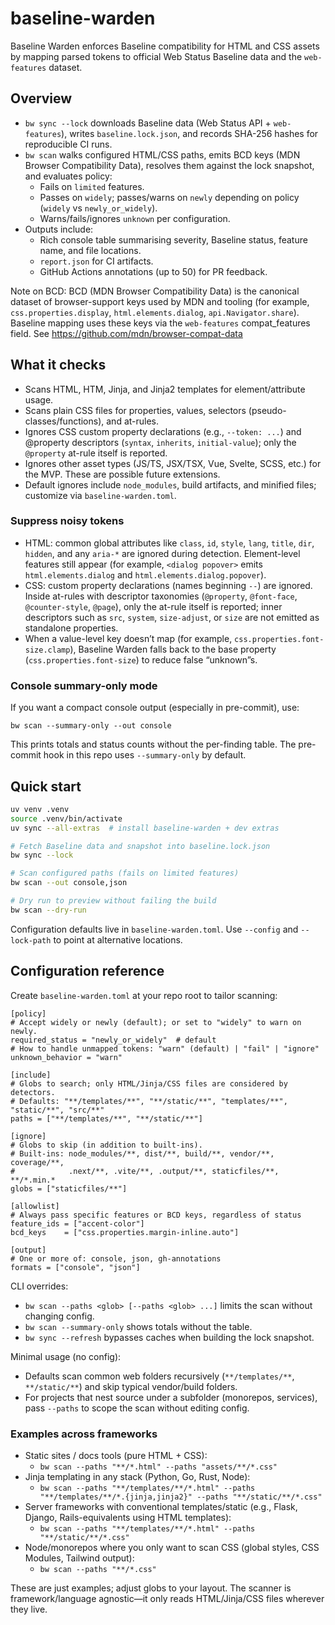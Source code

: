 # baseline-warden

Baseline Warden enforces Baseline compatibility for HTML and CSS assets by mapping parsed tokens to official Web Status Baseline data and the `web-features` dataset.

## Overview

- `bw sync --lock` downloads Baseline data (Web Status API + `web-features`), writes `baseline.lock.json`, and records SHA-256 hashes for reproducible CI runs.
- `bw scan` walks configured HTML/CSS paths, emits BCD keys (MDN Browser Compatibility Data), resolves them against the lock snapshot, and evaluates policy:
  - Fails on `limited` features.
  - Passes on `widely`; passes/warns on `newly` depending on policy (`widely` vs `newly_or_widely`).
  - Warns/fails/ignores `unknown` per configuration.
- Outputs include:
  - Rich console table summarising severity, Baseline status, feature name, and file locations.
  - `report.json` for CI artifacts.
  - GitHub Actions annotations (up to 50) for PR feedback.

Note on BCD: BCD (MDN Browser Compatibility Data) is the canonical dataset of browser-support keys used by MDN and tooling (for example, `css.properties.display`, `html.elements.dialog`, `api.Navigator.share`). Baseline mapping uses these keys via the `web-features` compat_features field. See https://github.com/mdn/browser-compat-data

## What it checks

- Scans HTML, HTM, Jinja, and Jinja2 templates for element/attribute usage.
- Scans plain CSS files for properties, values, selectors (pseudo-classes/functions), and at-rules.
- Ignores CSS custom property declarations (e.g., `--token: ...`) and @property descriptors (`syntax`, `inherits`, `initial-value`); only the `@property` at-rule itself is reported.
- Ignores other asset types (JS/TS, JSX/TSX, Vue, Svelte, SCSS, etc.) for the MVP. These are possible future extensions.
- Default ignores include `node_modules`, build artifacts, and minified files; customize via `baseline-warden.toml`.

### Suppress noisy tokens

- HTML: common global attributes like `class`, `id`, `style`, `lang`, `title`, `dir`, `hidden`, and any `aria-*` are ignored during detection. Element-level features still appear (for example, `<dialog popover>` emits `html.elements.dialog` and `html.elements.dialog.popover`).
- CSS: custom property declarations (names beginning `--`) are ignored. Inside at-rules with descriptor taxonomies (`@property`, `@font-face`, `@counter-style`, `@page`), only the at-rule itself is reported; inner descriptors such as `src`, `system`, `size-adjust`, or `size` are not emitted as standalone properties.
- When a value-level key doesn’t map (for example, `css.properties.font-size.clamp`), Baseline Warden falls back to the base property (`css.properties.font-size`) to reduce false “unknown”s.



### Console summary-only mode

If you want a compact console output (especially in pre-commit), use:

```
bw scan --summary-only --out console
```

This prints totals and status counts without the per-finding table. The pre-commit hook in this repo uses `--summary-only` by default.

## Quick start

```bash
uv venv .venv
source .venv/bin/activate
uv sync --all-extras  # install baseline-warden + dev extras

# Fetch Baseline data and snapshot into baseline.lock.json
bw sync --lock

# Scan configured paths (fails on limited features)
bw scan --out console,json

# Dry run to preview without failing the build
bw scan --dry-run
```

Configuration defaults live in `baseline-warden.toml`. Use `--config` and `--lock-path` to point at alternative locations.

## Configuration reference

Create `baseline-warden.toml` at your repo root to tailor scanning:

```
[policy]
# Accept widely or newly (default); or set to "widely" to warn on newly.
required_status = "newly_or_widely"  # default
# How to handle unmapped tokens: "warn" (default) | "fail" | "ignore"
unknown_behavior = "warn"

[include]
# Globs to search; only HTML/Jinja/CSS files are considered by detectors.
# Defaults: "**/templates/**", "**/static/**", "templates/**", "static/**", "src/**"
paths = ["**/templates/**", "**/static/**"]

[ignore]
# Globs to skip (in addition to built-ins).
# Built-ins: node_modules/**, dist/**, build/**, vendor/**, coverage/**,
#            .next/**, .vite/**, .output/**, staticfiles/**, **/*.min.*
globs = ["staticfiles/**"]

[allowlist]
# Always pass specific features or BCD keys, regardless of status
feature_ids = ["accent-color"]
bcd_keys    = ["css.properties.margin-inline.auto"]

[output]
# One or more of: console, json, gh-annotations
formats = ["console", "json"]
```

CLI overrides:
- `bw scan --paths <glob> [--paths <glob> ...]` limits the scan without changing config.
- `bw scan --summary-only` shows totals without the table.
- `bw sync --refresh` bypasses caches when building the lock snapshot.

Minimal usage (no config):
- Defaults scan common web folders recursively (`**/templates/**`, `**/static/**`) and skip typical vendor/build folders.
- For projects that nest source under a subfolder (monorepos, services), pass `--paths` to scope the scan without editing config.

### Examples across frameworks

- Static sites / docs tools (pure HTML + CSS):
  - `bw scan --paths "**/*.html" --paths "assets/**/*.css"`
- Jinja templating in any stack (Python, Go, Rust, Node):
  - `bw scan --paths "**/templates/**/*.html" --paths "**/templates/**/*.{jinja,jinja2}" --paths "**/static/**/*.css"`
- Server frameworks with conventional templates/static (e.g., Flask, Django, Rails-equivalents using HTML templates):
  - `bw scan --paths "**/templates/**/*.html" --paths "**/static/**/*.css"`
- Node/monorepos where you only want to scan CSS (global styles, CSS Modules, Tailwind output):
  - `bw scan --paths "**/*.css"`

These are just examples; adjust globs to your layout. The scanner is framework/language agnostic—it only reads HTML/Jinja/CSS files wherever they live.
